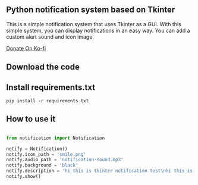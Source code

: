 ## Python notification system based on Tkinter

This is a simple notification system that uses Tkinter as a GUI.
With this simple system, you can display notifications in an easy way.
You can add a custom alert sound and icon image.

[Donate On Ko-fi](https://ko-fi.com/freepythoncode)

## Download the code

## Install requirements.txt
```
pip install -r requirements.txt
```

## How to use it 

```python

from notification import Notification

notify = Notification()
notify.icon_path = 'smile.png'
notify.audio_path = 'notification-sound.mp3'
notify.background = 'black'
notify.description = 'hi this is tkinter notification test\nhi this is tkinter notification test'
notify.show()

```
